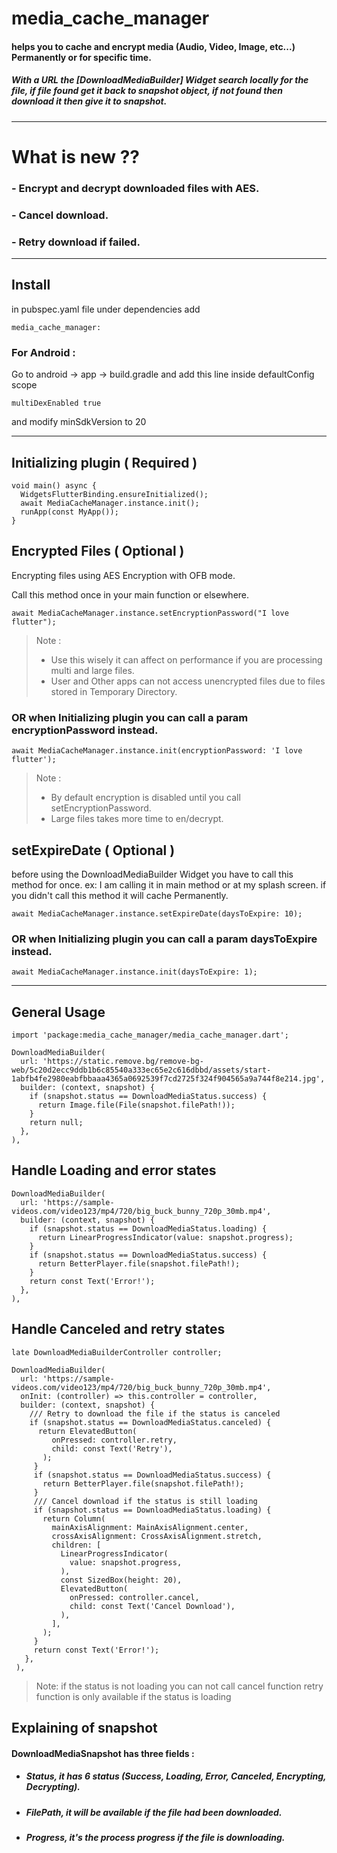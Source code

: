 # media_cache_manager

#### helps you to cache and encrypt media (Audio, Video, Image, etc...) Permanently or for specific time.

##### With a URL the [DownloadMediaBuilder] Widget search locally for the file, if file found get it back to snapshot object, if not found then download it then give it to snapshot.

---
# What is new ??
### - Encrypt and decrypt downloaded files with AES.
### - Cancel download.
### - Retry download if failed.

---
## Install 
in pubspec.yaml file under dependencies add
```
media_cache_manager: 
```

### For Android :
Go to android -> app -> build.gradle
and add this line inside defaultConfig scope 
```
multiDexEnabled true
```
and modify minSdkVersion to 20

---

## Initializing plugin ( Required )
```
void main() async {
  WidgetsFlutterBinding.ensureInitialized();
  await MediaCacheManager.instance.init();
  runApp(const MyApp());
}
```

## Encrypted Files ( Optional )
Encrypting files using AES Encryption with OFB mode.

Call this method once in your main function or elsewhere.
```
await MediaCacheManager.instance.setEncryptionPassword("I love flutter");
```
> Note :
> * Use this wisely it can affect on performance if you are processing multi and large files.
> * User and Other apps can not access unencrypted files due to files stored in Temporary Directory.

### OR when Initializing plugin you can call a param encryptionPassword instead.
```
await MediaCacheManager.instance.init(encryptionPassword: 'I love flutter');
```

> Note :
> * By default encryption is disabled until you call setEncryptionPassword.
> * Large files takes more time to en/decrypt.

## setExpireDate ( Optional )
before using the DownloadMediaBuilder Widget you have to call this method for once.
ex: I am calling it in main method or at my splash screen.
if you didn't call this method it will cache Permanently.
```
await MediaCacheManager.instance.setExpireDate(daysToExpire: 10);
```

### OR when Initializing plugin you can call a param daysToExpire instead.
```
await MediaCacheManager.instance.init(daysToExpire: 1);
```

---

## General Usage

```
import 'package:media_cache_manager/media_cache_manager.dart';
```

```
DownloadMediaBuilder(
  url: 'https://static.remove.bg/remove-bg-web/5c20d2ecc9ddb1b6c85540a333ec65e2c616dbbd/assets/start-1abfb4fe2980eabfbbaaa4365a0692539f7cd2725f324f904565a9a744f8e214.jpg',
  builder: (context, snapshot) {
    if (snapshot.status == DownloadMediaStatus.success) {
      return Image.file(File(snapshot.filePath!));
    }
    return null;
  },
),
```

## Handle Loading and error states

```
DownloadMediaBuilder(
  url: 'https://sample-videos.com/video123/mp4/720/big_buck_bunny_720p_30mb.mp4',
  builder: (context, snapshot) {
    if (snapshot.status == DownloadMediaStatus.loading) {
      return LinearProgressIndicator(value: snapshot.progress);
    }
    if (snapshot.status == DownloadMediaStatus.success) {
      return BetterPlayer.file(snapshot.filePath!);
    }
    return const Text('Error!');
  },
),
```

## Handle Canceled and retry states

```
late DownloadMediaBuilderController controller;

DownloadMediaBuilder(
  url: 'https://sample-videos.com/video123/mp4/720/big_buck_bunny_720p_30mb.mp4',
  onInit: (controller) => this.controller = controller,
  builder: (context, snapshot) {
    /// Retry to download the file if the status is canceled
    if (snapshot.status == DownloadMediaStatus.canceled) {
      return ElevatedButton(
         onPressed: controller.retry,
         child: const Text('Retry'),
       );
     }
     if (snapshot.status == DownloadMediaStatus.success) {
       return BetterPlayer.file(snapshot.filePath!);
     }
     /// Cancel download if the status is still loading
     if (snapshot.status == DownloadMediaStatus.loading) {
       return Column(
         mainAxisAlignment: MainAxisAlignment.center,
         crossAxisAlignment: CrossAxisAlignment.stretch,
         children: [
           LinearProgressIndicator(
             value: snapshot.progress,
           ),
           const SizedBox(height: 20),
           ElevatedButton(
             onPressed: controller.cancel,
             child: const Text('Cancel Download'),
           ),
         ],
       );
     }
     return const Text('Error!');
   },
 ),
```
> Note: if the status is not loading you can not call cancel function
> retry function is only available if the status is loading

## Explaining of snapshot
#### DownloadMediaSnapshot has three fields :
- ##### Status, it has 6 status (Success, Loading, Error, Canceled, Encrypting, Decrypting).
- ##### FilePath, it will be available if the file had been downloaded.
- ##### Progress, it's the process progress if the file is downloading.